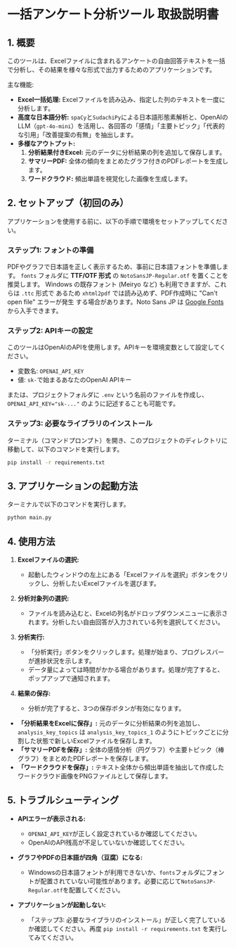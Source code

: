 # 一括アンケート分析ツール 取扱説明書

## 1. 概要

このツールは、Excelファイルに含まれるアンケートの自由回答テキストを一括で分析し、その結果を様々な形式で出力するためのアプリケーションです。

主な機能:
- **Excel一括処理:** Excelファイルを読み込み、指定した列のテキストを一度に分析します。
- **高度な日本語分析:** `spaCy`と`SudachiPy`による日本語形態素解析と、OpenAIのLLM（`gpt-4o-mini`）を活用し、各回答の「感情」「主要トピック」「代表的な引用」「改善提案の有無」を抽出します。
- **多様なアウトプット:**
  1. **分析結果付きExcel:** 元のデータに分析結果の列を追加して保存します。
  2. **サマリーPDF:** 全体の傾向をまとめたグラフ付きのPDFレポートを生成します。
  3. **ワードクラウド:** 頻出単語を視覚化した画像を生成します。

## 2. セットアップ（初回のみ）

アプリケーションを使用する前に、以下の手順で環境をセットアップしてください。

### ステップ1: フォントの準備

PDFやグラフで日本語を正しく表示するため、事前に日本語フォントを準備します。
`fonts` フォルダに **TTF/OTF 形式** の `NotoSansJP-Regular.otf` を置くことを推奨します。
Windows の既存フォント (Meiryo など) も利用できますが、これらは `.ttc` 形式で
あるため `xhtml2pdf` では読み込めず、PDF作成時に "Can't open file" エラーが発生
する場合があります。Noto Sans JP は [Google Fonts](https://fonts.google.com/noto/specimen/Noto+Sans+JP)
から入手できます。

### ステップ2: APIキーの設定

このツールはOpenAIのAPIを使用します。APIキーを環境変数として設定してください。

- 変数名: `OPENAI_API_KEY`
- 値: `sk-`で始まるあなたのOpenAI APIキー

または、プロジェクトフォルダに `.env` という名前のファイルを作成し、`OPENAI_API_KEY="sk-..."` のように記述することも可能です。

### ステップ3: 必要なライブラリのインストール

ターミナル（コマンドプロンプト）を開き、このプロジェクトのディレクトリに移動して、以下のコマンドを実行します。

```bash
pip install -r requirements.txt
```

## 3. アプリケーションの起動方法

ターミナルで以下のコマンドを実行します。

```bash
python main.py
```

## 4. 使用方法

1. **Excelファイルの選択:**
   - 起動したウィンドウの左上にある「Excelファイルを選択」ボタンをクリックし、分析したいExcelファイルを選びます。

2. **分析対象列の選択:**
   - ファイルを読み込むと、Excelの列名がドロップダウンメニューに表示されます。分析したい自由回答が入力されている列を選択してください。

3. **分析実行:**
   - 「分析実行」ボタンをクリックします。処理が始まり、プログレスバーが進捗状況を示します。
   - データ量によっては時間がかかる場合があります。処理が完了すると、ポップアップで通知されます。

4. **結果の保存:**
   - 分析が完了すると、3つの保存ボタンが有効になります。
  - **「分析結果をExcelに保存」:** 元のデータに分析結果の列を追加し、`analysis_key_topics` は `analysis_key_topics_1` のようにトピックごとに分割した状態で新しいExcelファイルを保存します。
   - **「サマリーPDFを保存」:** 全体の感情分析（円グラフ）や主要トピック（棒グラフ）をまとめたPDFレポートを保存します。
   - **「ワードクラウドを保存」:** テキスト全体から頻出単語を抽出して作成したワードクラウド画像をPNGファイルとして保存します。

## 5. トラブルシューティング

- **APIエラーが表示される:**
  - `OPENAI_API_KEY`が正しく設定されているか確認してください。
  - OpenAIのAPI残高が不足していないか確認してください。

- **グラフやPDFの日本語が四角（豆腐）になる:**
  - Windowsの日本語フォントが利用できないか、`fonts`フォルダにフォントが配置されていない可能性があります。必要に応じて`NotoSansJP-Regular.otf`を配置してください。

- **アプリケーションが起動しない:**
  - 「ステップ3: 必要なライブラリのインストール」が正しく完了しているか確認してください。再度 `pip install -r requirements.txt` を実行してみてください。
